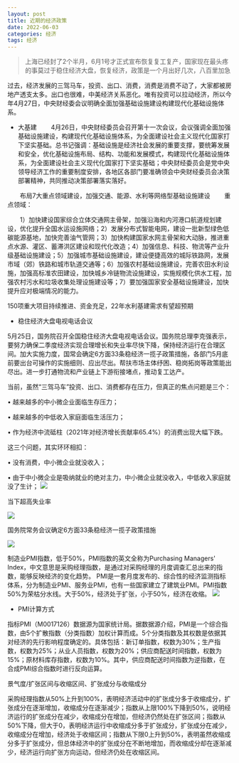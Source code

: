 ```yaml
---
layout: post
title: 近期的经济政策
date: 2022-06-03
categories: 经济
tags: 经济
---
```



>上海已经封了2个半月，6月1号才正式宣布恢复复工复产，国家现在最头疼的事莫过于稳住经济大盘，恢复经济，政策是一个月出好几次，八百里加急



过去，经济发展的三驾马车，投资、出口、消费，消费是消费不动了，大家都被房地产透支太多。出口也很难，中美经济关系恶化。唯有投资可以拉动经济，所以今年4月27日，中央财经委会议明确全面加强基础设施建设构建现代化基础设施体系。


- 大基建
　　4月26日，中央财经委员会召开第十一次会议，会议强调全面加强基础设施建设，构建现代化基础设施体系，为全面建设社会主义现代化国家打下坚实基础。总书记强调：基础设施是经济社会发展的重要支撑，要统筹发展和安全，优化基础设施布局、结构、功能和发展模式，构建现代化基础设施体系，为全面建设社会主义现代化国家打下坚实基础；中央财经委员会是党中央领导经济工作的重要制度安排，各地区各部门要准确领会中央财经委员会决策部署精神，共同推动决策部署落实落好。

　　布局7大重点领域建设，加强交通、能源、水利等网络型基础设施建设
　　重点领域：

　　1）加快建设国家综合立体交通网主骨架，加强沿海和内河港口航道规划建设，优化提升全国水运设施网络；2）发展分布式智能电网，建设一批新型绿色低碳能源基地，加快完善油气管网；3）加快构建国家水网主骨架和大动脉，推进重点水源、灌区、蓄滞洪区建设和现代化改造；4）加强信息、科技、物流等产业升级基础设施建设；5）加强城市基础设施建设，建设便捷高效的城际铁路网，发展市域（郊）铁路和城市轨道交通等；6）加强农村基础设施建设，完善农田水利设施，加强高标准农田建设，加快城乡冷链物流设施建设，实施规模化供水工程，加强农村污水和垃圾收集处理设施建设等；7）要加强国家安全基础设施建设，加快提升应对极端情况的能力。　　

150项重大项目持续推进、资金充足，22年水利基建需求有望超预期


- 稳住经济大盘电视电话会议


5月25日，国务院召开全国稳住经济大盘电视电话会议。国务院总理李克强表示，要努力确保二季度经济实现合理增长和失业率尽快下降，保持经济运行在合理区间。加大实施力度，国常会确定6方面33条稳经济一揽子政策措施，各部门5月底前要出台可操作的实施细则、应出尽出。帮扶市场主体纾困、稳岗拓岗等政策能出尽出。进一步打通物流和产业链上下游衔接堵点，推动复工达产。


当前，虽然“三驾马车”投资、出口、消费都存在压力，但真正的焦点问题是三个：

• 越来越多的中小微企业面临生存压力；

• 越来越多的中低收入家庭面临生活压力；

• 作为经济中流砥柱（2021年对经济增长贡献率65.4%）的消费出现大幅下跌。

这三个问题，其实环环相扣：

• 没有消费，中小微企业就没收入；

• 由于中小微企业是吸纳就业的绝对主力，中小微企业就没收入，中低收入家庭就没了生计；
![](https://tva1.sinaimg.cn/large/e6c9d24ely1h2v7a6ccp8j20de06z0su.jpg)


当下超高失业率

![](https://tva1.sinaimg.cn/large/e6c9d24ely1h2vae2rm1tj20u00gwdh5.jpg)


国务院常务会议确定6方面33条稳经济一揽子政策措施

![](https://tva1.sinaimg.cn/large/e6c9d24ely1h2vaernxztj20u0179dpa.jpg)


制造业PMI指数，低于50%，PMI指数的英文全称为Purchasing Managers' Index，中文意思是采购经理指数，是通过对采购经理的月度调查汇总出来的指数，能够反映经济的变化趋势。
PMI是一套月度发布的、综合性的经济监测指标体系，分为制造业PMI、服务业PMI，也有一些国家建立了建筑业PMI。PMI指数50%为荣枯分水线。大于50%，经济处于扩张，小于50%，经济在收缩。
![](https://tva1.sinaimg.cn/large/e6c9d24ely1h2vahtodurj20fe09pwf9.jpg)

 - PMI计算方式

 指标PMI（M0017126）数据源为国家统计局。据数据源介绍，PMI是一个综合指数，由5个扩散指数（分类指数）加权计算而成。5个分类指数及其权数是依据其对经济的先行影响程度确定的。具体包括：新订单指数，权数为30%；生产指数，权数为25%；从业人员指数，权数为20%；供应商配送时间指数，权数为15%；原材料库存指数，权数为10%。其中，供应商配送时间指数为逆指数，在合成PMI综合指数时进行反向运算。

景气度/扩张区间与收缩区间、扩张成分与收缩成分

采购经理指数从50%上升到100%，表明经济活动中的扩张成分多于收缩成分，扩张成分在逐渐增加，收缩成分在逐渐减少；指数从上限100%下降到50%，说明经济运行的扩张成分在减少，收缩成分在增加，但经济仍然处在扩张区间；指数从50%下降，但大于0，表明经济运行中收缩成分多于扩张成分，扩张成分在减少，收缩成分在增加，经济处于收缩区间；指数从下限0上升到50%，表明虽然收缩成分多于扩张成分，但总体经济中的扩张成分在不断地增加，而收缩成分却在逐渐减少，经济运行向扩张方向运动，但经济仍处在收缩区间。
